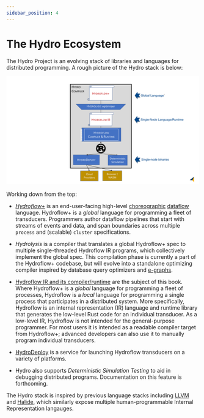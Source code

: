 ```yaml
---
sidebar_position: 4
---
```


# The Hydro Ecosystem
The Hydro Project is an evolving stack of libraries and languages for distributed programming.
A rough picture of the Hydro stack is below:

![Hydro Stack](./img/hydro_stack.png)

Working down from the top:

- [*Hydroflow+*](../hydroflow_plus) is an end-user-facing high-level [choreographic](https://en.wikipedia.org/wiki/Choreographic_programming) [dataflow](https://en.wikipedia.org/wiki/Dataflow_programming) language. Hydroflow+ is a *global* language for programming a fleet of transducers. Programmers author dataflow pipelines that start with streams of events and data, and span boundaries across multiple `process` and (scalable) `cluster` specifications.

- *Hydrolysis* is a compiler that translates a global Hydroflow+ spec to multiple single-threaded Hydroflow IR programs, which collectively implement the global spec.
This compilation phase is currently a part of the Hydroflow+ codebase, but will evolve into a standalone optimizing compiler inspired by database query optimizers and [e-graphs](https://en.wikipedia.org/wiki/E-graph).

- [Hydroflow IR and its compiler/runtime](https://github.com/hydro-project/hydroflow/tree/main/hydroflow) are the subject of this book. 
Where Hydroflow+ is a *global* language for programming a fleet of processes, Hydroflow is a *local* language for programming a single process that participates in a distributed system. More specifically, Hydroflow is an internal representation (IR) language and runtime library that generates the low-level Rust code for an individual transducer. As a low-level IR, Hydroflow is not intended for the general-purpose programmer. For most users it is intended as a readable compiler target from Hydroflow+; advanced developers can also use it to manually program individual transducers.

- [HydroDeploy](../deploy) is a service for launching Hydroflow transducers on a variety of platforms.

- Hydro also supports *Deterministic Simulation Testing* to aid in debugging distributed programs. Documentation on this feature is forthcoming.

The Hydro stack is inspired by previous language stacks including [LLVM](https://llvm.org) and [Halide](https://halide-lang.org), which similarly expose multiple human-programmable Internal Representation langauges.
